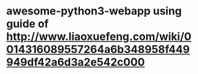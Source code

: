 # awesome-python3-webapp using guide of http://www.liaoxuefeng.com/wiki/0014316089557264a6b348958f449949df42a6d3a2e542c000